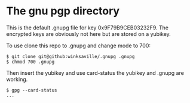 # The gnu pgp directory

This is the default .gnupg file for key 0x9F79B9CEB03232F9. The
encrypted keys are obviously not here but are stored on a yubikey.

To use clone this repo to .gnupg and change mode to 700:
```
$ git clone git@github:winksaville/.gnupg .gnupg
$ chmod 700 .gnupg
```
Then insert the yubikey and use card-status the
yubikey and .gnupg are working.
```
$ gpg --card-status
...
```
